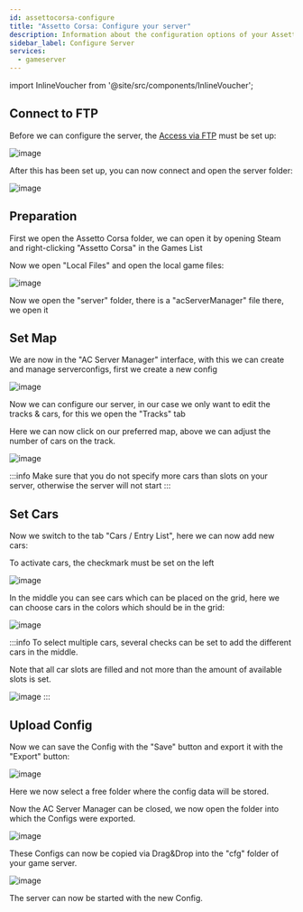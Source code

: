 ```yaml
---
id: assettocorsa-configure
title: "Assetto Corsa: Configure your server"
description: Information about the configuration options of your Assetto Corsa server from ZAP-Hosting - ZAP-Hosting.com documentation
sidebar_label: Configure Server
services:
  - gameserver
---
```


import InlineVoucher from '@site/src/components/InlineVoucher';

<InlineVoucher />

## Connect to FTP

Before we can configure the server, the [Access via FTP](gameserver-ftpaccess.md) must be set up:

![image](https://screensaver01.zap-hosting.com/index.php/s/GdzeM4wyAGtGk8e/preview)

After this has been set up, you can now connect and open the server folder:

![image](https://screensaver01.zap-hosting.com/index.php/s/dkSSLWF5QGGf4yR/preview)


## Preparation

First we open the Assetto Corsa folder, we can open it by opening Steam and right-clicking "Assetto Corsa" in the Games List

Now we open "Local Files" and open the local game files:

![image](https://screensaver01.zap-hosting.com/index.php/s/XKBgdiNbZ5AXtia/preview)

Now we open the "server" folder, there is a "acServerManager" file there, we open it

## Set Map

We are now in the "AC Server Manager" interface, with this we can create and manage serverconfigs, first we create a new config

![image](https://screensaver01.zap-hosting.com/index.php/s/Z37toTgBHDmf54n/preview)

Now we can configure our server, in our case we only want to edit the tracks & cars, for this we open the "Tracks" tab

Here we can now click on our preferred map, above we can adjust the number of cars on the track.

![image](https://screensaver01.zap-hosting.com/index.php/s/Hr9AMt9SHyas4CN/preview)

:::info
Make sure that you do not specify more cars than slots on your server, otherwise the server will not start
:::

## Set Cars

Now we switch to the tab "Cars / Entry List", here we can now add new cars:


To activate cars, the checkmark must be set on the left

![image](https://screensaver01.zap-hosting.com/index.php/s/4w643p56GLXK9cP/preview)

In the middle you can see cars which can be placed on the grid, here we can choose cars in the colors which should be in the grid:

![image](https://screensaver01.zap-hosting.com/index.php/s/T5SfpsdAPxfMwnY/preview)

:::info
To select multiple cars, several checks can be set to add the different cars in the middle.


Note that all car slots are filled and not more than the amount of available slots is set.

![image](https://screensaver01.zap-hosting.com/index.php/s/FTeJX3BJipBRFQP/preview)
:::

## Upload Config

Now we can save the Config with the "Save" button and export it with the "Export" button:

![image](https://screensaver01.zap-hosting.com/index.php/s/b7co7wfcegmwPYd/preview)

Here we now select a free folder where the config data will be stored.

Now the AC Server Manager can be closed, we now open the folder into which the Configs were exported.

![image](https://screensaver01.zap-hosting.com/index.php/s/4Nysjo24BAAGbqe/preview)

These Configs can now be copied via Drag&Drop into the "cfg" folder of your game server.

![image](https://screensaver01.zap-hosting.com/index.php/s/YKHtnDMSqBgssDc/preview)

The server can now be started with the new Config.
